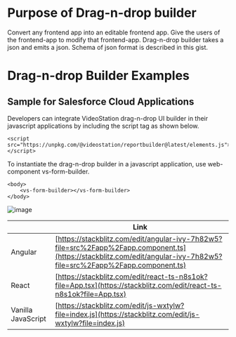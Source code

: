 # Purpose of Drag-n-drop builder
Convert any frontend app into an editable frontend app. Give the users of the frontend-app to modify that frontend-app. Drag-n-drop builder takes a json and emits a json. Schema of json format is described in this gist.

# Drag-n-drop Builder Examples

## Sample for Salesforce Cloud Applications
Developers can integrate VideoStation drag-n-drop UI builder in their javascript applications by including the script tag as shown below. 
```
<script src="https://unpkg.com/@videostation/reportbuilder@latest/elements.js"></script>
``` 

To instantiate the drag-n-drop builder in a javascript application, use web-component vs-form-builder. 
```
<body>
    <vs-form-builder></vs-form-builder>
</body>
```  
![image](https://user-images.githubusercontent.com/107889902/214405403-fef25596-2d3d-499a-83ea-0c09a8f12b1c.png)

| | Link |
-- | -- 
Angular| [https://stackblitz.com/edit/angular-ivy-7h82w5?file=src%2Fapp%2Fapp.component.ts](https://stackblitz.com/edit/angular-ivy-7h82w5?file=src%2Fapp%2Fapp.component.ts)
React | [https://stackblitz.com/edit/react-ts-n8s1ok?file=App.tsx](https://stackblitz.com/edit/react-ts-n8s1ok?file=App.tsx)
Vanilla JavaScript | [https://stackblitz.com/edit/js-wxtylw?file=index.js](https://stackblitz.com/edit/js-wxtylw?file=index.js)
